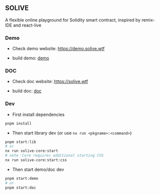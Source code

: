## SOLIVE

A flexible online playground for Solidity smart contract, inspired by remix-IDE and react-live

### Demo
- Check demo website: https://demo.solive.wtf

- build demo: [demo](./apps/demo)

### DOC
- Check doc website: https://solive.wtf

- build doc: [doc](./apps/doc)

### Dev

- First install dependencies

```bash
pnpm install
```

- Then start library dev (or use `nx run <pkgname>:<command>`)

```bash
pnpm start:lib
# or
nx run solive-core:start
# note：Core requires additional starting CSS
nx run solive-core:start:css
```

- Then start demo/doc dev

```bash
pnpm start:demo
# or
pnpm start:doc
```
